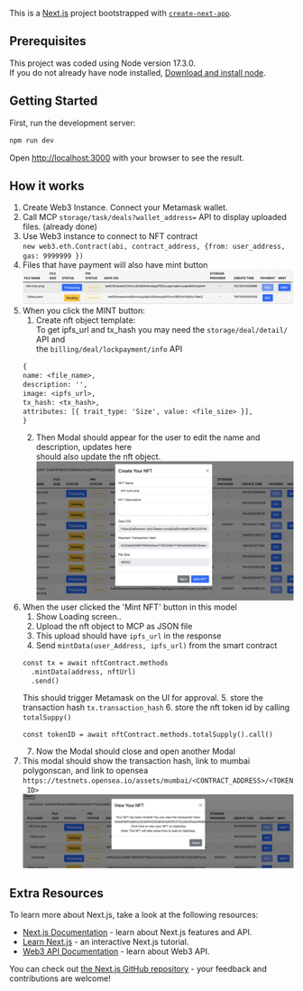 This is a [Next.js](https://nextjs.org/) project bootstrapped with [`create-next-app`](https://github.com/vercel/next.js/tree/canary/packages/create-next-app).

## Prerequisites

This project was coded using Node version 17.3.0. \
If you do not already have node installed, [Download and install node](https://nodejs.org/en/download/).

## Getting Started

First, run the development server:

```bash
npm run dev
```

Open [http://localhost:3000](http://localhost:3000) with your browser to see the result.

## How it works

1. Create Web3 Instance. Connect your Metamask wallet.
2. Call MCP `storage/task/deals?wallet_address=` API to display uploaded
   files. (already done)
3. Use Web3 instance to connect to NFT contract \
   `new web3.eth.Contract(abi, contract_address, {from: user_address, gas: 9999999 })`
4. Files that have payment will also have mint button \
   !['mint button picture'](./readme/1.png)
5. When you click the MINT button:
   1. Create nft object template: \
      To get ipfs_url and tx_hash you may need the
      `storage/deal/detail/` API and \
      the `billing/deal/lockpayment/info` API
   ```
   {
   name: <file_name>,
   description: '',
   image: <ipfs_url>,
   tx_hash: <tx_hash>,
   attributes: [{ trait_type: 'Size', value: <file_size> }],
   }
   ```
   2. Then Modal should appear for the user to edit the name and description, updates here \
      should also update the nft object.\
      !['nft edit modal picture'](./readme/2.png)
6. When the user clicked the 'Mint NFT' button in this model
   1. Show Loading screen..
   2. Upload the nft object to MCP as JSON file
   3. This upload should have `ipfs_url` in the response
   4. Send `mintData(user_Address, ipfs_url)` from the smart contract
   ```
   const tx = await nftContract.methods
     .mintData(address, nftUrl)
     .send()
   ```
   This should trigger Metamask on the UI for approval.
   5. store the transaction hash `tx.transaction_hash`
   6. store the nft token id by calling `totalSuppy()`
   ```
   const tokenID = await nftContract.methods.totalSupply().call()
   ```
   7. Now the Modal should close and open another Modal
7. This modal should show the transaction hash, link to mumbai polygonscan, and link to opensea \
   `https://testnets.opensea.io/assets/mumbai/<CONTRACT_ADDRESS>/<TOKEN_ID>`\
    !['nft mint response picture'](./readme/3.png)

## Extra Resources

To learn more about Next.js, take a look at the following resources:

- [Next.js Documentation](https://nextjs.org/docs) - learn about Next.js features and API.
- [Learn Next.js](https://nextjs.org/learn) - an interactive Next.js tutorial.
- [Web3 API Documentation](https://web3js.readthedocs.io/en/v1.5.2/) - learn about Web3 API.

You can check out [the Next.js GitHub repository](https://github.com/vercel/next.js/) - your feedback and contributions are welcome!
